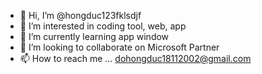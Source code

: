 - 👋 Hi, I’m @hongduc123fklsdjf
- 👀 I’m interested in coding tool, web, app
- 🌱 I’m currently learning app window
- 💞️ I’m looking to collaborate on Microsoft Partner
- 📫 How to reach me ...
dohongduc18112002@gmail.com
<!---
hongduc123fklsdjf/hongduc123fklsdjf is a ✨ special ✨ repository because its `README.md` (this file) appears on your GitHub profile.
You can click the Preview link to take a look at your changes.
--->
